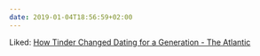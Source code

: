 ```yaml
---
date: 2019-01-04T18:56:59+02:00
---
```


Liked: [How Tinder Changed Dating for a Generation - The Atlantic](https://www.theatlantic.com/family/archive/2018/12/tinder-changed-dating/578698/)
